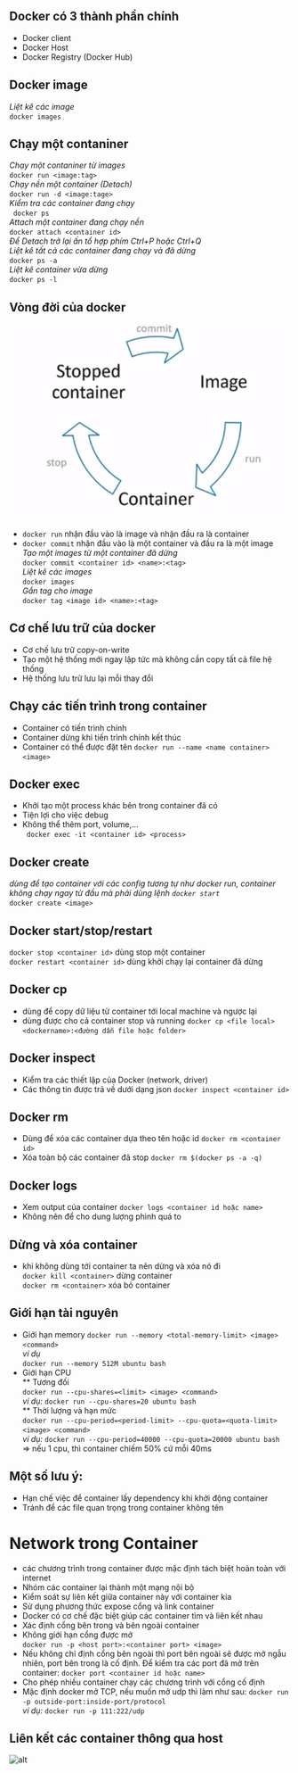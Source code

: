 ## Docker có 3 thành phần chính
* Docker client
* Docker Host
* Docker Registry (Docker Hub)
## Docker image
*Liệt kê các image*   
` docker images `
## Chạy một contaniner
*Chạy một contaniner từ images*  
` docker run <image:tag> `  
*Chạy nền một container (Detach)*  
`docker run -d <image:tage>`  
*Kiểm tra các container đang chạy*  
` docker ps`  
*Attach một container đang chạy nền*  
`docker attach <container id>`  
*Để Detach trở lại ấn tổ hợp phím Ctrl+P hoặc Ctrl+Q*  
*Liệt kê tất cả các container đang chạy và đã dừng*  
`docker ps -a`  
*Liệt kê container vừa dừng*  
`docker ps -l`  

## Vòng đời của docker
![alt](docker_life.png)  
*  `docker run`  nhận đầu vào là image và nhận đầu ra là container
* `docker commit` nhận đầu vào là một container và đầu ra là một image  
*Tạo một images từ một container đã dừng*  
`docker commit <container id> <name>:<tag>`  
*Liệt kê các images*  
`docker images`  
*Gắn tag cho image*  
`docker tag <image id> <name>:<tag>`
## Cơ chế lưu trữ của docker
* Cơ chế lưu trữ copy-on-write
* Tạo một hệ thống mới ngay lập tức mà không cần copy tất cả file hệ thống
* Hệ thống lưu trữ lưu lại mỗi thay đổi
## Chạy các tiến trình trong container
* Container có tiến trình chính
* Container dừng khi tiến trình chính kết thúc
* Container có thể được đặt tên `docker run --name <name container> <image>`  
## Docker exec
* Khởi tạo một process khác bên trong container đã có
* Tiện lợi cho việc debug 
* Không thể thêm port, volume,...  
` docker exec -it <container id> <process>`
## Docker create
*dùng để tạo container với các config tương tự như docker run, container không chạy ngay từ đầu mà phải dùng lệnh `docker start`*  
`docker create <image>`
## Docker start/stop/restart
`docker stop <container id>` dùng stop một container  
`docker restart <container id>` dùng khởi chạy lại container đã dừng
## Docker cp
* dùng để copy dữ liệu từ container tới local machine và ngược lại
* dùng được cho cả container stop và running
`docker cp <file local> <dockername>:<đường dẫn file hoặc folder> ` 
## Docker inspect
* Kiểm tra các thiết lập của Docker (network, driver)
* Các thông tin được trả về dưới dạng json
`docker inspect <container id>`  
## Docker rm
* Dùng để xóa các container dựa theo tên hoặc id
`docker rm <container id>`
* Xóa toàn bộ các container đã stop
`docker rm $(docker ps -a -q)` 
 ## Docker logs
 * Xem output của container
 `docker logs <container id hoặc name>`
 * Không nên để cho dung lượng phình quá to
 ## Dừng và xóa container
 * khi không dùng tới container ta nên dừng và xóa nó đi  
 `docker kill <container>` dừng container   
 `docker rm <container>` xóa bỏ container  
 ## Giới hạn tài nguyên 
 * Giới hạn memory
 `docker run --memory <total-memory-limit> <image> <command>`  
 *ví dụ*  
 `docker run --memory 512M ubuntu bash`  
 * Giới hạn CPU  
 ** Tương đối  
 `docker run --cpu-shares=<limit> <image> <command>`  
 *ví dụ:* `docker run --cpu-shares=20 ubuntu bash`  
 ** Thời lượng và hạn mức  
 `docker run --cpu-period=<period-limit> --cpu-quota=<quota-limit> <image> <command>`  
 *ví dụ:* `docker run --cpu-period=40000 --cpu-quota=20000 ubuntu bash`  
 => nếu 1 cpu, thì container chiếm 50% cứ mỗi 40ms
 ## Một số lưu ý:
 * Hạn chế việc để container lấy dependency khi khởi động container
 * Tránh để các file quan trọng trong container không tên
# Network trong Container
* các chương trình trong container được mặc định tách biệt hoàn toàn với internet
* Nhóm các  container lại thành một mạng nội bộ
* Kiểm soát sự liên kết giữa container này với container kia
* Sử dụng phương thức expose cổng và link container
* Docker có cơ chế đặc biệt giúp các container tìm và liên kết nhau
* Xác định cổng bên trong và bên ngoài container
* Không giới hạn cổng được mở  
`docker run -p <host port>:<container port> <image>`  
* Nếu không chỉ định cổng bên ngoài thì port bên ngoài sẽ được mở ngẫu nhiên, port bên trong là cố định. Để kiểm tra các port đã mở trên container: `docker port <container id hoặc name>`
* Cho phép nhiều container chạy các chương trình với cổng cố định
* Mặc định docker mở TCP, nếu muốn mở udp thì làm như sau: `docker run -p outside-port:inside-port/protocol`  
*ví dụ:* `docker run -p 111:222/udp`  

## Liên kết các container thông qua host
![alt](nework.png)





